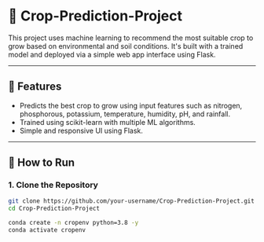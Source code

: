 # 🌾 Crop-Prediction-Project

This project uses machine learning to recommend the most suitable crop to grow based on environmental and soil conditions. It's built with a trained model and deployed via a simple web app interface using Flask.

---

## 🚀 Features

- Predicts the best crop to grow using input features such as nitrogen, phosphorous, potassium, temperature, humidity, pH, and rainfall.
- Trained using scikit-learn with multiple ML algorithms.
- Simple and responsive UI using Flask.

---

## 🧪 How to Run

### 1. Clone the Repository
```bash
git clone https://github.com/your-username/Crop-Prediction-Project.git
cd Crop-Prediction-Project

conda create -n cropenv python=3.8 -y
conda activate cropenv




